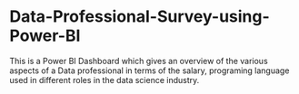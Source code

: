 # Data-Professional-Survey-using-Power-BI

This is a Power BI Dashboard which gives an overview of the various aspects of a Data professional in terms of the salary, programing language used in different roles in the data science industry.
